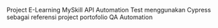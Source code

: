 Project E-Learning MySkill API Automation Test menggunakan Cypress sebagai referensi project portofolio QA Automation
